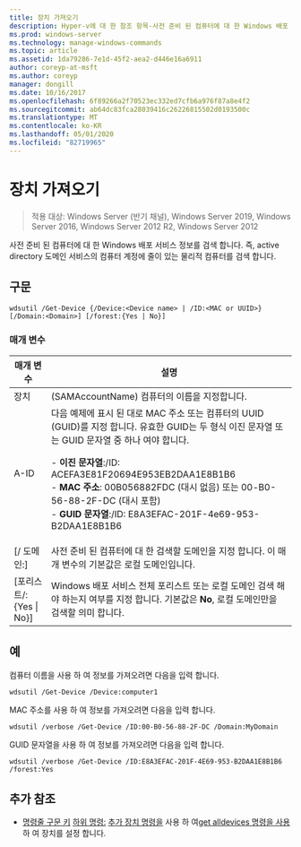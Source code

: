 ```yaml
---
title: 장치 가져오기
description: Hyper-v에 대 한 참조 항목-사전 준비 된 컴퓨터에 대 한 Windows 배포 서비스 정보를 검색 합니다. 즉, active directory 도메인 서비스의 컴퓨터 계정에 줄이 있는 물리적 컴퓨터입니다.
ms.prod: windows-server
ms.technology: manage-windows-commands
ms.topic: article
ms.assetid: 1da79286-7e1d-45f2-aea2-d446e16a6911
author: coreyp-at-msft
ms.author: coreyp
manager: dongill
ms.date: 10/16/2017
ms.openlocfilehash: 6f89266a2f70523ec332ed7cfb6a976f87a8e4f2
ms.sourcegitcommit: ab64dc83fca28039416c26226815502d0193500c
ms.translationtype: MT
ms.contentlocale: ko-KR
ms.lasthandoff: 05/01/2020
ms.locfileid: "82719965"
---
```

# <a name="get-device"></a>장치 가져오기

> 적용 대상: Windows Server (반기 채널), Windows Server 2019, Windows Server 2016, Windows Server 2012 R2, Windows Server 2012

사전 준비 된 컴퓨터에 대 한 Windows 배포 서비스 정보를 검색 합니다. 즉, active directory 도메인 서비스의 컴퓨터 계정에 줄이 있는 물리적 컴퓨터를 검색 합니다.

## <a name="syntax"></a>구문
```
wdsutil /Get-Device {/Device:<Device name> | /ID:<MAC or UUID>} [/Domain:<Domain>] [/forest:{Yes | No}]
```
### <a name="parameters"></a>매개 변수
|매개 변수|설명|
|-------|--------|
|장치<Device name>|(SAMAccountName) 컴퓨터의 이름을 지정합니다.|
|A-ID<MAC or UUID>|다음 예제에 표시 된 대로 MAC 주소 또는 컴퓨터의 UUID (GUID)를 지정 합니다. 유효한 GUID는 두 형식 이진 문자열 또는 GUID 문자열 중 하나 여야 합니다.<p>-   **이진 문자열**:/ID: ACEFA3E81F20694E953EB2DAA1E8B1B6<br />-   **MAC 주소**: 00B056882FDC (대시 없음) 또는 00-B0-56-88-2F-DC (대시 포함)<br />-   **GUID 문자열**:/ID: E8A3EFAC-201F-4e69-953-B2DAA1E8B1B6|
|[/ 도메인:<Domain>]|사전 준비 된 컴퓨터에 대 한 검색할 도메인을 지정 합니다. 이 매개 변수의 기본값은 로컬 도메인입니다.|
|[포리스트/: {Yes &#124; No}]|Windows 배포 서비스 전체 포리스트 또는 로컬 도메인 검색 해야 하는지 여부를 지정 합니다. 기본값은 **No**, 로컬 도메인만을 검색할 의미 합니다.|
## <a name="examples"></a>예
컴퓨터 이름을 사용 하 여 정보를 가져오려면 다음을 입력 합니다.
```
wdsutil /Get-Device /Device:computer1
```
MAC 주소를 사용 하 여 정보를 가져오려면 다음을 입력 합니다.
```
wdsutil /verbose /Get-Device /ID:00-B0-56-88-2F-DC /Domain:MyDomain
```
GUID 문자열을 사용 하 여 정보를 가져오려면 다음을 입력 합니다.
```
wdsutil /verbose /Get-Device /ID:E8A3EFAC-201F-4E69-953-B2DAA1E8B1B6 /forest:Yes
```
## <a name="additional-references"></a>추가 참조
- [명령줄 구문 키](command-line-syntax-key.md)
[하위 명령:](subcommand-set-device.md)
[추가 장치 명령을](using-the-add-device-command.md)
사용 하 여[get alldevices 명령을 사용](using-the-get-alldevices-command.md) 하 여 장치를 설정 합니다.
